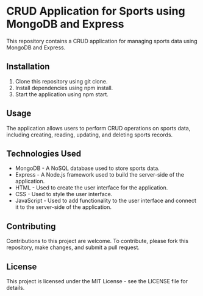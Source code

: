 <!DOCTYPE html>
<html>
  <head>
    <meta charset="UTF-8">
  </head>
  <body>
    <h1>CRUD Application for Sports using MongoDB and Express</h1>
    <p>This repository contains a CRUD application for managing sports data using MongoDB and Express.</p>
    <h2>Installation</h2>
    <ol>
      <li>Clone this repository using git clone.</li>
      <li>Install dependencies using npm install.</li>
      <li>Start the application using npm start.</li>
    </ol>
    <h2>Usage</h2>
    <p>The application allows users to perform CRUD operations on sports data, including creating, reading, updating, and deleting sports records.</p>
    <h2>Technologies Used</h2>
    <ul>
      <li>MongoDB - A NoSQL database used to store sports data.</li>
      <li>Express - A Node.js framework used to build the server-side of the application.</li>
      <li>HTML - Used to create the user interface for the application.</li>
      <li>CSS - Used to style the user interface.</li>
      <li>JavaScript - Used to add functionality to the user interface and connect it to the server-side of the application.</li>
    </ul>
    <h2>Contributing</h2>
    <p>Contributions to this project are welcome. To contribute, please fork this repository, make changes, and submit a pull request.</p>
    <h2>License</h2>
    <p>This project is licensed under the MIT License - see the LICENSE file for details.</p>
  </body>
</html>
